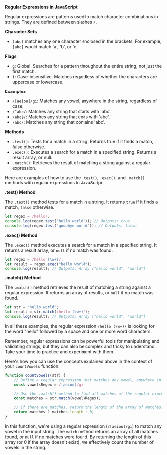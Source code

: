 
**Regular Expressions in JavaScript**

Regular expressions are patterns used to match character combinations in strings. They are defined between slashes `/`.

**Character Sets**

- `[abc]` matches any one character enclosed in the brackets. For example, `[abc]` would match 'a', 'b', or 'c'.

**Flags**

- `g`: Global. Searches for a pattern throughout the entire string, not just the first match.
- `i`: Case-insensitive. Matches regardless of whether the characters are uppercase or lowercase.

**Examples**

- `/[aeiou]/gi`: Matches any vowel, anywhere in the string, regardless of case.
- `/^abc/`: Matches any string that starts with 'abc'.
- `/abc$/`: Matches any string that ends with 'abc'.
- `/abc/`: Matches any string that contains 'abc'.

**Methods**

- `.test()`: Tests for a match in a string. Returns true if it finds a match, false otherwise.
- `.exec()`: Executes a search for a match in a specified string. Returns a result array, or null.
- `.match()`: Retrieves the result of matching a string against a regular expression.

Here are examples of how to use the `.test()`, `.exec()`, and `.match()` methods with regular expressions in JavaScript:

**.test() Method**

The `.test()` method tests for a match in a string. It returns `true` if it finds a match, `false` otherwise.

```javascript
let regex = /hello/;
console.log(regex.test("hello world")); // Outputs: true
console.log(regex.test("goodbye world")); // Outputs: false
```

**.exec() Method**

The `.exec()` method executes a search for a match in a specified string. It returns a result array, or `null` if no match was found.

```javascript
let regex = /hello (\w+)/;
let result = regex.exec("hello world");
console.log(result); // Outputs: Array ["hello world", "world"]
```

**.match() Method**

The `.match()` method retrieves the result of matching a string against a regular expression. It returns an array of results, or `null` if no match was found.

```javascript
let str = "hello world";
let result = str.match(/hello (\w+)/);
console.log(result); // Outputs: Array ["hello world", "world"]
```

In all these examples, the regular expression `/hello (\w+)/` is looking for the word "hello" followed by a space and one or more word characters.

Remember, regular expressions can be powerful tools for manipulating and validating strings, but they can also be complex and tricky to understand. Take your time to practice and experiment with them.

Here's how you can use the concepts explained above in the context of your `countVowels` function:

```javascript
function countVowels(str) {
    // Define a regular expression that matches any vowel, anywhere in the string, regardless of case.
    const vowelsRegex = /[aeiou]/gi;

    // Use the .match() method to find all matches of the regular expression in the string.
    const matches = str.match(vowelsRegex);

    // If there are matches, return the length of the array of matches; otherwise, return 0.
    return matches ? matches.length : 0;
}
```

In this function, we're using a regular expression (`/[aeiou]/gi`) to match any vowel in the input string. The `match` method returns an array of all matches found, or `null` if no matches were found. By returning the length of this array (or 0 if the array doesn't exist), we effectively count the number of vowels in the string.